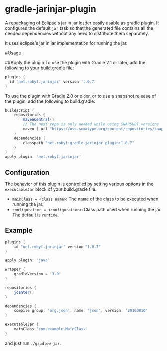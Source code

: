# gradle-jarinjar-plugin
A repackaging of Eclipse's jar in jar loader easily usable as gradle plugin. It configures the default ```jar``` task so that the generated file
contains all the needed dependencies without any need to distribute them separately.

It uses eclipse's jar in jar implementation for running the jar.

#Usage

##Apply the plugin
To use the plugin with Gradle 2.1 or later, add the following to your build.gradle file:
```groovy
plugins {
  id 'net.robyf.jarinjar' version '1.0.7'
}
```

To use the plugin with Gradle 2.0 or older, or to use a snapshot release of the
plugin, add the following to build.gradle:

```groovy
buildscript {
    repositories {
        mavenCentral()
        // The next repo is only needed while using SNAPSHOT versions
        maven { url "https://oss.sonatype.org/content/repositories/snapshots" }
    }
    dependencies {
        classpath "net.robyf:gradle-jarinjar-plugin:1.0.7"
    }
}
apply plugin: 'net.robyf.jarinjar'
```

## Configuration
The behavior of this plugin is controlled by setting various options in the ```executableJar```
block of your build.gradle file.
- ```mainClass = <class name>```: The name of the class to be executed when running the jar.
- ```configuration = <configuration>```: Class path used when running the jar. The default is ```runtime```.

## Example
```groovy
plugins {
    id "net.robyf.jarinjar" version "1.0.7"
}

apply plugin: 'java'

wrapper {
    gradleVersion = '3.0'
}

repositories {
    jcenter()
}

dependencies {
    compile group: 'org.json', name: 'json', version: '20160810'
}

executableJar {
    mainClass 'com.example.MainClass'
}
```
and just run ```./gradlew jar```.
